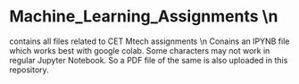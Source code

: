 # Machine_Learning_Assignments \n
contains all files related to CET Mtech assignments \n
Conains an IPYNB file which works best with google colab. Some characters may not work in regular Jupyter Notebook. So a PDF file of the same is also uploaded in this repository.
